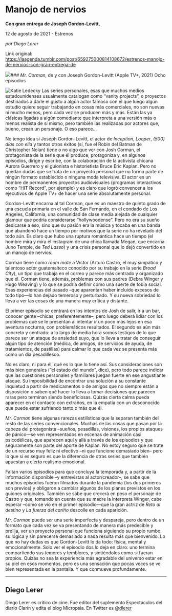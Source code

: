 # Manojo de nervios

**Con gran entrega de Joseph Gordon-Levitt,**

12 de agosto de 2021 - Estrenos

_por Diego Lerer_

Link original: https://laagenda.tumblr.com/post/659275000814108672/estrenos-manojo-de-nervios-con-gran-entrega-de

![](https://64.media.tumblr.com/c5119d4f987326592defd7b728b17f35/ab030b14ebcb645f-13/s500x750/35b70655d4c615df12b3b34507f3a27fa950511f.jpg)### *Mr. Corman*, de y con Joseph Gordon-Levitt (Apple TV+, 2021) Ocho episodios

![Katie Ledecky](https://64.media.tumblr.com/b71b62fa14de0bdff4045cc2468a9ef2/ab030b14ebcb645f-9d/s400x600/e087941c74b2f239da88fd7a6dff4dbb26fbd46e.jpg)
Las series personales, esas que muchos medios estadounidenses usualmente catalogan como “vanity projects”, o proyectos destinados a darle el gusto a algún actor famoso con el que luego algún estudio quiere seguir trabajando en cosas más comerciales, no son nuevas ni mucho menos, pero cada vez se producen más y más. Están las ya clásicas ligadas a algún comediante que interpreta a una versión más o menos realista de sí mismo, pero también las realizadas por actores que, bueno, crean un personaje. O eso parece…

No tengo idea si Joseph Gordon-Levitt, el actor de *Inception*, *Looper*, *(500) días con ella* y tantos otros éxitos (sí, fue el Robin del Batman de Christopher Nolan) tiene o no algo que ver con Josh Corman, el protagonista de la serie que él produce, protagoniza y, en algunos episodios, dirige y escribe, con la colaboración de la activista chicana Aurora Guerrero y el guionista e historietista Bruce Eric Kaplan. Pero no quedan dudas que se trata de un proyecto personal que no forma parte de ningún formato establecido o ninguna moda televisiva. El actor es un hombre de permanentes proyectos audiovisuales (programas interactivos como “HIT Record”, por ejemplo) y es claro que logró convencer a los ejecutivos de Apple TV+ de hacer una serie absolutamente personal.

Gordon-Levitt encarna al tal Corman, que es un maestro de quinto grado de una escuela primaria en el valle de San Fernando, en el condado de Los Ángeles, California, una comunidad de clase media alejada de cualquier glamour que podría considerarse “hollywoodense”. Pero no era su sueño dedicarse a eso, sino que su pasión era la música y tocaba en una banda que abandonó hace un tiempo por motivos que la serie no ha revelado del todo aún. Es claro que hubo una ruptura romántica hace un tiempo (el hombre mira y mira el instagram de una chica llamada Megan, que encarna Juno Temple, de *Ted Lasso*) y una crisis personal que lo dejó convertido en un manojo de nervios.

Corman tiene como *room mate* a Víctor (Arturo Castro, el muy simpático y talentoso actor guatemalteco conocido por su trabajo en la serie *Broad City*), un tipo que trabaja en el correo y parece más centrado y organizado que él. Corman tiene, además, problemas con sus padres (Debra Winger y Hugo Weaving) y lo que se podría definir como una suerte de fobia social. Esas experiencias del pasado –que aparentan haber incluido excesos de todo tipo—lo han dejado temeroso y perturbado. Y su nueva sobriedad lo lleva a ver las cosas de una manera muy crítica y distante.

El primer episodio se centrará en los intentos de Josh de salir, ir a un bar, conocer gente –chicas, preferentemente–, pero luego deberá lidiar con los problemas que se le presentan al intentar ir un poco más lejos en esa aventura nocturna, con problemáticos resultados. El segundo es aún más concreto y centrado: a lo largo de media hora somos testigos de lo que parece ser un ataque de ansiedad suyo, que lo lleva a tratar de conseguir algún tipo de atención (médica, de amigos, de servicios de ayuda, de tratamientos, de pastillas) para calmar lo que cada vez se presenta más como un día pesadillesco.

No es claro, ni para él, qué es lo que lo tiene así. Sus consideraciones son más bien generales (“el estado del mundo”, dice), pero todo parece indicar que las cuestiones personales y familiares juegan fuerte en ese angustiante ataque. Su imposibilidad de encontrar una solución a su constante inquietud a partir de medicamentos o de amigos que no siempre están a disposición o saben qué hacer lo lleva a tomar decisiones que parecen raras pero terminan siendo beneficiosas. Quizás cierta calma pueda aparecer en el contacto con extraños, en la empatía con un desconocido que puede estar sufriendo tanto o más que él.

*Mr. Corman* tiene algunas rarezas estilísticas que la separan también del resto de las series convencionales. Muchas de las cosas que pasan por la cabeza del protagonista –sueños, pesadillas, visiones, los propios ataques de pánico—se ven representados en escenas de animación casi psicodélicas, que aparecen aquí y allá a través de los episodios y que seguramente son parte del aporte de Kaplan. No estoy seguro que se trate de un recurso muy feliz ni efectivo –ni que funcione demasiado bien– pero lo que sí es seguro es que la diferencia de otras series que también apuestan a cierto realismo emocional.

Faltan varios episodios para que concluya la temporada y, a partir de la información disponible –y entrevistas al actor/creador–, se sabe que muchos episodios fueron filmados durante la pandemia (los dos primeros son previos) y obligaron a cambiar algunos de los planes previstos en los guiones originales. También se sabe que crecerá en peso el personaje de Castro y que, tomando en cuenta que su madre la interpreta Winger, cabe esperar –como se vio en el primer episodio—que la gran actriz de *Reto al destino* y *La fuerza del cariño* descolle en cada aparición.

*Mr. Corman* puede ser una serie imperfecta y despareja, pero dentro de un formato que cada vez se va presentando de manera más predecible y prolija, ver un proyecto personal que funciona siguiendo su propio rumbo, su lógica y sin parecerse demasiado a nada resulta más que bienvenido. Lo que no hay dudas es que Gordon-Levitt lo da todo: física, mental y emocionalmente. Solo ver el episodio dos lo deja en claro: uno termina compartiendo sus temores y temblores, y sintiéndolos como si fueran propios. Quizás no sea la experiencia más agradable del universo estar en su piel en esos momentos, pero es una sensación que pocas veces se ve bien representada en la pantalla. Y que conmueve profundamente.

  




---

Diego Lerer
-----------

 Diego Lerer es crítico de cine. Fue editor del suplemento Espectáculos del diario Clarín y edita el blog Micropsia. En Twitter es [@dlerer](https://twitter.com/dlerer)

